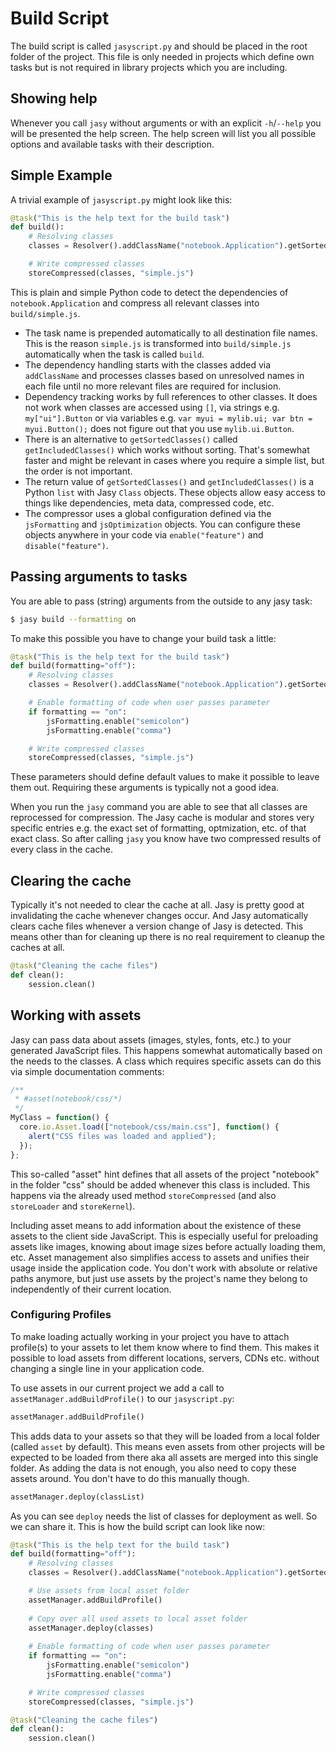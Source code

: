 # Build Script

The build script is called `jasyscript.py` and should be placed in the root folder of the project. This file is only needed in projects which define own tasks but is not required in library projects which you are including.

## Showing help

Whenever you call `jasy` without arguments or with an explicit `-h`/`--help` you will be presented the help screen. The help screen will list you all possible options and available tasks with their description.

## Simple Example

A trivial example of `jasyscript.py` might look like this:

```python
@task("This is the help text for the build task")
def build():
    # Resolving classes
    classes = Resolver().addClassName("notebook.Application").getSortedClasses()

    # Write compressed classes
    storeCompressed(classes, "simple.js")
```

This is plain and simple Python code to detect the dependencies of `notebook.Application` and compress all relevant classes into `build/simple.js`. 

* The task name is prepended automatically to all destination file names. This is the reason `simple.js` is transformed into `build/simple.js` automatically when the task is called `build`.
* The dependency handling starts with the classes added via `addClassName` and processes classes based on unresolved names in each file until no more relevant files are required for inclusion.
* Dependency tracking works by full references to other classes. It does not work when classes are accessed using `[]`, via strings e.g. `my["ui"].Button` or via variables e.g. `var myui = mylib.ui; var btn = myui.Button();` does not figure out that you use `mylib.ui.Button`.
* There is an alternative to `getSortedClasses()` called `getIncludedClasses()` which works without sorting. That's somewhat faster and might be relevant in cases where you require a simple list, but the order is not important.
* The return value of `getSortedClasses()` and `getIncludedClasses()` is a Python `list` with Jasy `Class` objects. These objects allow easy access to things like dependencies, meta data, compressed code, etc.
* The compressor uses a global configuration defined via the `jsFormatting` and `jsOptimization` objects. You can configure these objects anywhere in your code via `enable("feature")` and `disable("feature")`.


## Passing arguments to tasks

You are able to pass (string) arguments from the outside to any jasy task:

```bash
$ jasy build --formatting on
```

To make this possible you have to change your build task a little:

```python
@task("This is the help text for the build task")
def build(formatting="off"):
    # Resolving classes
    classes = Resolver().addClassName("notebook.Application").getSortedClasses()

    # Enable formatting of code when user passes parameter
    if formatting == "on":
        jsFormatting.enable("semicolon")
        jsFormatting.enable("comma")

    # Write compressed classes
    storeCompressed(classes, "simple.js")
```

These parameters should define default values to make it possible to leave them out. Requiring these arguments is typically not a good idea.

When you run the `jasy` command you are able to see that all classes are reprocessed for compression. The Jasy cache is modular and stores very specific entries e.g. the exact set of formatting, optmization, etc. of that exact class. So after calling `jasy` you know have two compressed results of every class in the cache.


## Clearing the cache

Typically it's not needed to clear the cache at all. Jasy is pretty good at invalidating the cache whenever changes occur. And Jasy automatically clears cache files whenever a version change of Jasy is detected. This means other than for cleaning up there is no real requirement to cleanup the caches at all.

```python
@task("Cleaning the cache files")
def clean():
    session.clean()
```


## Working with assets

Jasy can pass data about assets (images, styles, fonts, etc.) to your generated JavaScript files. This happens somewhat automatically based on the needs to the classes. A class which requires specific assets can do this via simple documentation comments:

```javascript
/**
 * #asset(notebook/css/*)
 */
MyClass = function() {
  core.io.Asset.load(["notebook/css/main.css"], function() {
    alert("CSS files was loaded and applied");
  });
};
```

This so-called "asset" hint defines that all assets of the project "notebook" in the folder "css" should be added whenever this class is included. This happens via the already used method `storeCompressed` (and also `storeLoader` and `storeKernel`). 

Including asset means to add information about the existence of these assets to the client side JavaScript. This is especially useful for preloading assets like images, knowing about image sizes before actually loading them, etc. Asset management also simplifies access to assets and unifies their usage inside the application code. You don't work with absolute or relative paths anymore, but just use assets by the project's name they belong to independently of their current location.


### Configuring Profiles

To make loading actually working in your project you have to attach profile(s) to your assets to let them know where to find them. This makes it possible to load assets from different locations, servers, CDNs etc. without changing a single line in your application code. 

To use assets in our current project we add a call to `assetManager.addBuildProfile()` to our `jasyscript.py`:

```python
assetManager.addBuildProfile()
```

This adds data to your assets so that they will be loaded from a local folder (called `asset` by default). This means even assets from other projects will be expected to be loaded from there aka all assets are merged into this single folder. As adding the data is not enough, you also need to copy these assets around. You don't have to do this manually though. 

```python
assetManager.deploy(classList)
```

As you can see `deploy` needs the list of classes for deployment as well. So we can share it. This is how the build script can look like now:

```python
@task("This is the help text for the build task")
def build(formatting="off"):
    # Resolving classes
    classes = Resolver().addClassName("notebook.Application").getSortedClasses()

    # Use assets from local asset folder
    assetManager.addBuildProfile()
    
    # Copy over all used assets to local asset folder
    assetManager.deploy(classes)
  
    # Enable formatting of code when user passes parameter
    if formatting == "on":
        jsFormatting.enable("semicolon")
        jsFormatting.enable("comma")

    # Write compressed classes
    storeCompressed(classes, "simple.js")

@task("Cleaning the cache files")
def clean():
    session.clean()
```





